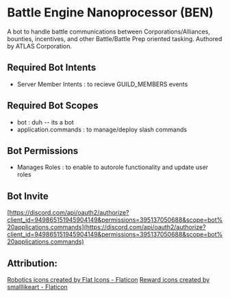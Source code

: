 # Battle Engine Nanoprocessor (BEN)
A bot to handle battle communications between Corporations/Alliances, bounties, incentives, and other Battle/Battle Prep oriented tasking. Authored by ATLAS Corporation.

## Required Bot Intents
- Server Member Intents : to recieve GUILD_MEMBERS events

## Required Bot Scopes
- bot : duh -- its a bot
- application.commands : to manage/deploy slash commands

## Bot Permissions
- Manages Roles : to enable to autorole functionality and update user roles

## Bot Invite
[https://discord.com/api/oauth2/authorize?client_id=949865151945904149&permissions=395137050688&scope=bot%20applications.commands](https://discord.com/api/oauth2/authorize?client_id=949865151945904149&permissions=395137050688&scope=bot%20applications.commands)

## Attribution:
[Robotics icons created by Flat Icons - Flaticon](https://www.flaticon.com/free-icons/robotics)
[Reward icons created by smalllikeart - Flaticon](https://www.flaticon.com/free-icons/reward)